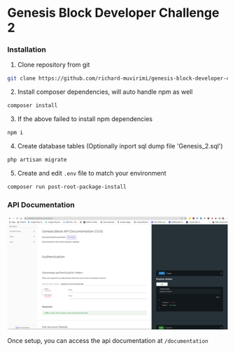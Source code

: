 # Genesis Block Developer Challenge 2

### Installation

1. Clone repository from git
```sh
git clone https://github.com/richard-muvirimi/genesis-block-developer-challenge-2.git
```

2. Install composer dependencies, will auto handle npm as well
```sh
composer install
```

3. If the above failed to install npm dependencies
```sh
npm i
```

4. Create database tables (Optionally inport sql dump file 'Genesis_2.sql')
```sh
php artisan migrate
```

5. Create and edit `.env` file to match your environment
```sh
composer run post-root-package-install
```

### API Documentation

![API Documentation](/screenshots/Screenshot_1.png)

Once setup, you can access the api documentation at `/documentation`

